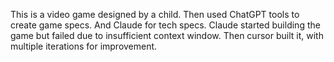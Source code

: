 This is a video game designed by a child.
Then used ChatGPT tools to create game specs.
And Claude for tech specs.
Claude started building the game but failed due to insufficient context window.
Then cursor built it, with multiple iterations for improvement.
